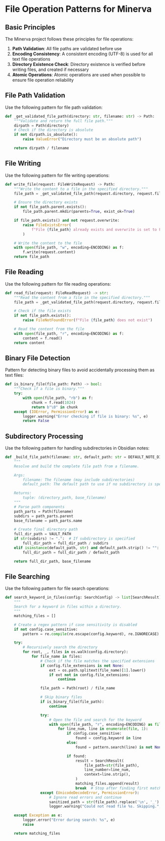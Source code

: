 # File Operation Patterns for Minerva

## Basic Principles

The Minerva project follows these principles for file operations:

1. **Path Validation**: All file paths are validated before use
2. **Encoding Consistency**: A consistent encoding (UTF-8) is used for all text file operations
3. **Directory Existence Check**: Directory existence is verified before writing files, and created if necessary
4. **Atomic Operations**: Atomic operations are used when possible to ensure file operation reliability

## File Path Validation

Use the following pattern for file path validation:

```python
def _get_validated_file_path(directory: str, filename: str) -> Path:
    """Validate and return the full file path."""
    dirpath = Path(directory)
    # Check if the directory is absolute
    if not dirpath.is_absolute():
        raise ValueError("Directory must be an absolute path")

    return dirpath / filename
```

## File Writing

Use the following pattern for file writing operations:

```python
def write_file(request: FileWriteRequest) -> Path:
    """Write the content to a file in the specified directory."""
    file_path = _get_validated_file_path(request.directory, request.filename)

    # Ensure the directory exists
    if not file_path.parent.exists():
        file_path.parent.mkdir(parents=True, exist_ok=True)

    if file_path.exists() and not request.overwrite:
        raise FileExistsError(
            f"File {file_path} already exists and overwrite is set to False"
        )

    # Write the content to the file
    with open(file_path, "w", encoding=ENCODING) as f:
        f.write(request.content)
    return file_path
```

## File Reading

Use the following pattern for file reading operations:

```python
def read_file(request: FileReadRequest) -> str:
    """Read the content from a file in the specified directory."""
    file_path = _get_validated_file_path(request.directory, request.filename)

    # Check if the file exists
    if not file_path.exists():
        raise FileNotFoundError(f"File {file_path} does not exist")

    # Read the content from the file
    with open(file_path, "r", encoding=ENCODING) as f:
        content = f.read()
    return content
```

## Binary File Detection

Pattern for detecting binary files to avoid accidentally processing them as text files:

```python
def is_binary_file(file_path: Path) -> bool:
    """Check if a file is binary."""
    try:
        with open(file_path, "rb") as f:
            chunk = f.read(1024)
            return b"\0" in chunk
    except (IOError, PermissionError) as e:
        logger.warning("Error checking if file is binary: %s", e)
        return False
```

## Subdirectory Processing

Use the following pattern for handling subdirectories in Obsidian notes:

```python
def _build_file_path(filename: str, default_path: str = DEFAULT_NOTE_DIR) -> tuple[Path, str]:
    """
    Resolve and build the complete file path from a filename.

    Args:
        filename: The filename (may include subdirectories)
        default_path: The default path to use if no subdirectory is specified

    Returns:
        tuple: (directory_path, base_filename)
    """
    # Parse path components
    path_parts = Path(filename)
    subdirs = path_parts.parent
    base_filename = path_parts.name

    # Create final directory path
    full_dir_path = VAULT_PATH
    if str(subdirs) != ".":  # If subdirectory is specified
        full_dir_path = full_dir_path / subdirs
    elif isinstance(default_path, str) and default_path.strip() != "":
        full_dir_path = full_dir_path / default_path

    return full_dir_path, base_filename
```

## File Searching

Use the following pattern for file search operations:

```python
def search_keyword_in_files(config: SearchConfig) -> list[SearchResult]:
    """
    Search for a keyword in files within a directory.
    """
    matching_files = []

    # Create a regex pattern if case sensitivity is disabled
    if not config.case_sensitive:
        pattern = re.compile(re.escape(config.keyword), re.IGNORECASE)

    try:
        # Recursively search the directory
        for root, _, files in os.walk(config.directory):
            for file_name in files:
                # Check if the file matches the specified extensions
                if config.file_extensions is not None:
                    ext = os.path.splitext(file_name)[1].lower()
                    if ext not in config.file_extensions:
                        continue

                file_path = Path(root) / file_name

                # Skip binary files
                if is_binary_file(file_path):
                    continue

                try:
                    # Open the file and search for the keyword
                    with open(file_path, "r", encoding=ENCODING) as file:
                        for line_num, line in enumerate(file, 1):
                            if config.case_sensitive:
                                found = config.keyword in line
                            else:
                                found = pattern.search(line) is not None

                            if found:
                                result = SearchResult(
                                    file_path=str(file_path),
                                    line_number=line_num,
                                    context=line.strip(),
                                )
                                matching_files.append(result)
                                break  # Stop after finding first match in this file
                except (UnicodeDecodeError, PermissionError):
                    # Ignore read errors and continue
                    sanitized_path = str(file_path).replace('\n', '_').replace('\r', '_')
                    logger.warning("Could not read file %s. Skipping.", sanitized_path)

    except Exception as e:
        logger.error("Error during search: %s", e)
        raise

    return matching_files
```
